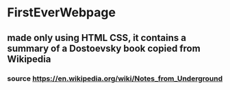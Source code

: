 # FirstEverWebpage
## made only using HTML CSS, it contains a summary of a Dostoevsky book copied from Wikipedia
### source https://en.wikipedia.org/wiki/Notes_from_Underground

